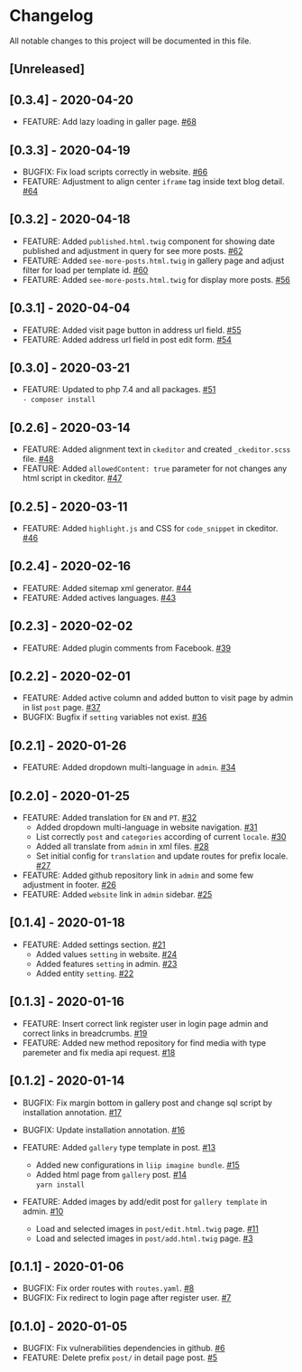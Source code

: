 # Changelog
All notable changes to this project will be documented in this file.

## [Unreleased]

## [0.3.4] - 2020-04-20
- FEATURE: Add lazy loading in galler page. [#68](https://github.com/thomaskanzig/blog/pull/68)

## [0.3.3] - 2020-04-19
- BUGFIX: Fix load scripts correctly in website. [#66](https://github.com/thomaskanzig/blog/pull/66)
- FEATURE: Adjustment to align center `iframe` tag inside text blog detail. [#64](https://github.com/thomaskanzig/blog/pull/64)

## [0.3.2] - 2020-04-18
- FEATURE: Added `published.html.twig` component for showing date published and adjustment in query for see more posts. [#62](https://github.com/thomaskanzig/blog/pull/62)
- FEATURE: Added `see-more-posts.html.twig` in gallery page and 
           adjust filter for load per template id. [#60](https://github.com/thomaskanzig/blog/pull/60)
- FEATURE: Added `see-more-posts.html.twig` for display more posts. [#56](https://github.com/thomaskanzig/blog/pull/56)

## [0.3.1] - 2020-04-04
- FEATURE: Added visit page button in address url field. [#55](https://github.com/thomaskanzig/blog/pull/55)
- FEATURE: Added address url field in post edit form. [#54](https://github.com/thomaskanzig/blog/pull/54)

## [0.3.0] - 2020-03-21
- FEATURE: Updated to php 7.4 and all packages. [#51](https://github.com/thomaskanzig/blog/pull/51)  
    `- composer install`

## [0.2.6] - 2020-03-14
- FEATURE: Added alignment text in `ckeditor` and created `_ckeditor.scss` file. [#48](https://github.com/thomaskanzig/blog/pull/48)
- FEATURE: Added `allowedContent: true` parameter for not changes any html script in ckeditor. [#47](https://github.com/thomaskanzig/blog/pull/47)

## [0.2.5] - 2020-03-11
- FEATURE: Added `highlight.js` and CSS for `code_snippet` in ckeditor. [#46](https://github.com/thomaskanzig/blog/pull/46)

## [0.2.4] - 2020-02-16
- FEATURE: Added sitemap xml generator. [#44](https://github.com/thomaskanzig/blog/pull/44)
- FEATURE: Added actives languages. [#43](https://github.com/thomaskanzig/blog/pull/43)

## [0.2.3] - 2020-02-02
- FEATURE: Added plugin comments from Facebook. [#39](https://github.com/thomaskanzig/blog/pull/39)

## [0.2.2] - 2020-02-01
- FEATURE: Added active column and added button to visit page by admin in list `post` page. [#37](https://github.com/thomaskanzig/blog/pull/37)
- BUGFIX: Bugfix if `setting` variables not exist. [#36](https://github.com/thomaskanzig/blog/pull/36)

## [0.2.1] - 2020-01-26
- FEATURE: Added dropdown multi-language in `admin`. [#34](https://github.com/thomaskanzig/blog/pull/34)

## [0.2.0] - 2020-01-25
- FEATURE: Added translation for `EN` and `PT`. [#32](https://github.com/thomaskanzig/blog/pull/32)
    - Added dropdown multi-language in website navigation. [#31](https://github.com/thomaskanzig/blog/pull/31)
    - List correctly `post` and `categories` according of current `locale`. [#30](https://github.com/thomaskanzig/blog/pull/30)
    - Added all translate from `admin` in xml files. [#28](https://github.com/thomaskanzig/blog/pull/28)
    - Set initial config for `translation` and update routes for prefix locale. [#27](https://github.com/thomaskanzig/blog/pull/27)
- FEATURE: Added github repository link in `admin` and some few adjustment in footer. [#26](https://github.com/thomaskanzig/blog/pull/26)
- FEATURE: Added `website` link in `admin` sidebar. [#25](https://github.com/thomaskanzig/blog/pull/25)

## [0.1.4] - 2020-01-18
- FEATURE: Added settings section. [#21](https://github.com/thomaskanzig/blog/pull/21)
    - Added values `setting` in website. [#24](https://github.com/thomaskanzig/blog/pull/24)
    - Added features `setting` in admin. [#23](https://github.com/thomaskanzig/blog/pull/23)
    - Added entity `setting`. [#22](https://github.com/thomaskanzig/blog/pull/22)

## [0.1.3] - 2020-01-16
- FEATURE: Insert correct link register user in login page admin and correct links in breadcrumbs. [#19](https://github.com/thomaskanzig/blog/pull/19)
- FEATURE: Added new method repository for find media with type paremeter and fix media api request. [#18](https://github.com/thomaskanzig/blog/pull/18)
        
## [0.1.2] - 2020-01-14
- BUGFIX: Fix margin bottom in gallery post and change sql script by installation annotation. [#17](https://github.com/thomaskanzig/blog/pull/17)
- BUGFIX: Update installation annotation. [#16](https://github.com/thomaskanzig/blog/pull/16)
- FEATURE: Added `gallery` type template in post. [#13](https://github.com/thomaskanzig/blog/pull/13)
    - Added new configurations in `liip imagine bundle`. [#15](https://github.com/thomaskanzig/blog/pull/15)  
    - Added html page from `gallery` post. [#14](https://github.com/thomaskanzig/blog/pull/14)  
        `yarn install` 
        
- FEATURE: Added images by add/edit post for `gallery template` in admin. [#10](https://github.com/thomaskanzig/blog/pull/10)
    - Load and selected images in `post/edit.html.twig` page. [#11](https://github.com/thomaskanzig/blog/pull/11)
    - Load and selected images in `post/add.html.twig` page. [#3](https://github.com/thomaskanzig/blog/pull/3)

## [0.1.1] - 2020-01-06
- BUGFIX: Fix order routes with `routes.yaml`. [#8](https://github.com/thomaskanzig/blog/pull/8)
- BUGFIX: Fix redirect to login page after register user. [#7](https://github.com/thomaskanzig/blog/pull/7)

## [0.1.0] - 2020-01-05
- BUGFIX: Fix vulnerabilities dependencies in github. [#6](https://github.com/thomaskanzig/blog/pull/6)
- FEATURE: Delete prefix `post/` in detail page post. [#5](https://github.com/thomaskanzig/blog/pull/5)
